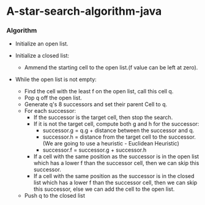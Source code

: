 # A-star-search-algorithm-java

### Algorithm
- Initialize an open list.

- Initialize a closed list:
    - Ammend the starting cell to the open list.(f value can be left at zero).

- While the open list is not empty:
    - Find the cell with the least f on the open list, call this cell q.
    - Pop q off the open list.
    - Generate q's 8 successors and set their parent Cell to q.
    - For each successor:
        - If the successor is the target cell, then stop the search.
        - If it is not the target cell, compute both g and h for the successor:
            - successor.g = q.g + distance between the successor and q.
            - successor.h = distance from the target cell to the successor. (We are going to use a heuristic - Euclidean Heuristic)
            - successor.f = successor.g + successor.h
        - If a cell with the same position as the successor is in the open list which has a lower f than the successor cell, then we can skip this successor.
        - If a cell with the same position as the successor is in the closed list which has a lower f than the successor cell, then we can skip this successor, else we can add the cell to the open list.
    - Push q to the closed list


